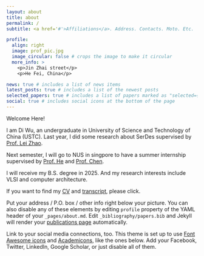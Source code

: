 ```yaml
---
layout: about
title: about
permalink: /
subtitle: <a href='#'>Affiliations</a>. Address. Contacts. Moto. Etc.

profile:
  align: right
  image: prof_pic.jpg
  image_circular: false # crops the image to make it circular
  more_info: >
    <p>Jin Zhai street</p>
    <p>He Fei, China</p>

news: true # includes a list of news items
latest_posts: true # includes a list of the newest posts
selected_papers: true # includes a list of papers marked as "selected={true}"
social: true # includes social icons at the bottom of the page
---
```

Welcome Here!

I am Di Wu, an undergraduate in University of Science and Technology of China (USTC). Last year, I did some research about SerDes supervised by [Prof. Lei Zhao](http://staff.ustc.edu.cn/~zlei/). 

Next semester, I will go to NUS in singpore to have a summer internship supervised by [Prof. He](https://www.comp.nus.edu.sg/~hebs/) and [Prof. Chen](https://www.yaochen.site).

I will receive my B.S. degree in 2025. And my research interests include VLSI and computer architecture.

If you want to find my [CV](/assets/pdf/CV.pdf) and [transcript](/assets/pdf/trans.pdf), please click.

Put your address / P.O. box / other info right below your picture. You can also disable any of these elements by editing `profile` property of the YAML header of your `_pages/about.md`. Edit `_bibliography/papers.bib` and Jekyll will render your [publications page](/al-folio/publications/) automatically.

Link to your social media connections, too. This theme is set up to use [Font Awesome icons](https://fontawesome.com/) and [Academicons](https://jpswalsh.github.io/academicons/), like the ones below. Add your Facebook, Twitter, LinkedIn, Google Scholar, or just disable all of them.
